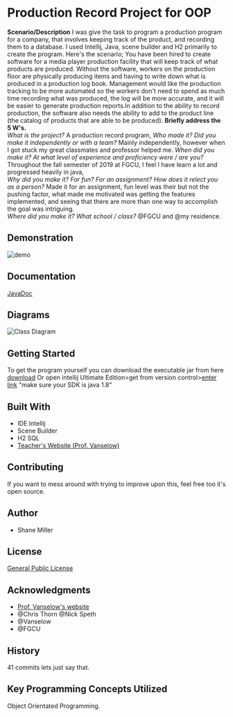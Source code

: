 
# Production Record Project for OOP

 **Scenario/Description**
 I was give the task to program a production program for a company, that involves keeping track of the product, and recording them to a database. I used Intellij, Java, scene builder and H2 primarily to create the program. Here's the scenario; You have been hired to create software for a media player production facility that will keep track of what products are produced. Without the software, workers on the production floor are physically producing items and having to write down what is produced in a production log book. Management would like the production tracking to be more automated so the workers don't need to spend as much time recording what was produced, the log will be more accurate, and it will be easier to generate production reports.In addition to the ability to record production, the software also needs the ability to add to the product line (the catalog of products that are able to be produced).
**Briefly address the 5 W's.**  
*What is the project?*  A production record program,
*Who made it? Did you make it independently or with a team?*  Mainly independently,  however when I got stuck my great classmates and professor helped me. 
*When did you make it? At what level of experience and proficiency were / are you?*
Throughout the fall semester of 2019 at FGCU, I feel I have learn a lot and progressed heavily in java,  
*Why did you make it? For fun? For an assignment? How does it relect you as a person?*
Made it for an assignment, fun level was their but not the pushing factor, what made me motivated was getting the features implemented, and seeing that there are more than one way to accomplish the goal was intriguing.  
*Where did you make it? What school / class?*  @FGCU and @my residence.

## [](https://github.com/PV-COP/PV-README-TEMPLATE/blob/master/TemplateWithInfo.md#demonstration)Demonstration
![demo](https://github.com/shanemiller1/ProdLineProject/blob/master/res/ezgif.com-video-to-gif.gif)
## [](https://github.com/PV-COP/PV-README-TEMPLATE/blob/master/TemplateWithInfo.md#documentation)Documentation
[JavaDoc](https://shanemiller1.github.io/ProdLineProject/)
## [](https://github.com/PV-COP/PV-README-TEMPLATE/blob/master/TemplateWithInfo.md#diagrams)Diagrams
![Class Diagram](https://github.com/shanemiller1/ProdLineProject/blob/master/res/39f4507b3359e21452e1685d0a56283d.png)
## [](https://github.com/PV-COP/PV-README-TEMPLATE/blob/master/TemplateWithInfo.md#getting-started)Getting Started
To get the program yourself you can download the executable jar from here [download](https://github.com/shanemiller1/exejar) 
Or open intellij Ultimate Edition>get from version control>[enter link](https://github.com/shanemiller1/ProdLineProject) "make sure your SDK is java 1.8"
## [](https://github.com/PV-COP/PV-README-TEMPLATE/blob/master/TemplateWithInfo.md#built-with)Built With

-   IDE Intellij
-   Scene Builder
- H2 SQL
-   [Teacher's Website (Prof. Vanselow)](https://sites.google.com/site/profvanselow/course/cop-3003?authuser=0)

## [](https://github.com/PV-COP/PV-README-TEMPLATE/blob/master/TemplateWithInfo.md#contributing)Contributing

If you want to mess around with trying to improve upon this, feel free too it's open source.
## [](https://github.com/PV-COP/PV-README-TEMPLATE/blob/master/TemplateWithInfo.md#author)Author

-   Shane Miller

## [](https://github.com/PV-COP/PV-README-TEMPLATE/blob/master/TemplateWithInfo.md#license)License
[General Public License](https://github.com/shanemiller1/ProdLineProject/blob/master/LICENSE)
## [](https://github.com/PV-COP/PV-README-TEMPLATE/blob/master/TemplateWithInfo.md#acknowledgments)Acknowledgments

-   [Prof. Vanselow's website](https://sites.google.com/site/profvanselow/course/cop-3003?authuser=0)
-   @Chris Thorn @Nick Speth
-   @Vanselow
- @FGCU

## [](https://github.com/PV-COP/PV-README-TEMPLATE/blob/master/TemplateWithInfo.md#history)History

41 commits lets just say that.

## [](https://github.com/PV-COP/PV-README-TEMPLATE/blob/master/TemplateWithInfo.md#key-programming-concepts-utilized)Key Programming Concepts Utilized
Object Orientated Programming.
